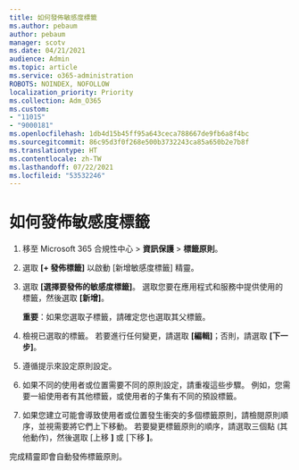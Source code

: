 ```yaml
---
title: 如何發佈敏感度標籤
ms.author: pebaum
author: pebaum
manager: scotv
ms.date: 04/21/2021
audience: Admin
ms.topic: article
ms.service: o365-administration
ROBOTS: NOINDEX, NOFOLLOW
localization_priority: Priority
ms.collection: Adm_O365
ms.custom:
- "11015"
- "9000181"
ms.openlocfilehash: 1db4d15b45ff95a643ceca788667de9fb6a8f4bc
ms.sourcegitcommit: 86c95d3f0f268e500b3732243ca85a650b2e7b8f
ms.translationtype: HT
ms.contentlocale: zh-TW
ms.lasthandoff: 07/22/2021
ms.locfileid: "53532246"
---
```

# <a name="how-to-publish-a-sensitivity-label"></a>如何發佈敏感度標籤

1. 移至 Microsoft 365 合規性中心 > **資訊保護** > **標籤原則**。

1. 選取 **[+ 發佈標籤]** 以啟動 [新增敏感度標籤] 精靈。

1. 選取 **[選擇要發佈的敏感度標籤]**。 選取您要在應用程式和服務中提供使用的標籤，然後選取 **[新增]**。

    **重要**：如果您選取子標籤，請確定您也選取其父標籤。

1. 檢視已選取的標籤。 若要進行任何變更，請選取 **[編輯]**；否則，請選取 **[下一步]**。

1. 遵循提示來設定原則設定。

1. 如果不同的使用者或位置需要不同的原則設定，請重複這些步驟。 例如，您需要一組使用者有其他標籤，或使用者的子集有不同的預設標籤。

1. 如果您建立可能會導致使用者或位置發生衝突的多個標籤原則，請檢閱原則順序，並視需要將它們上下移動。 若要變更標籤原則的順序，請選取三個點 (其他動作)，然後選取 [上移 **]** 或 [下移 **]**。

完成精靈即會自動發佈標籤原則。